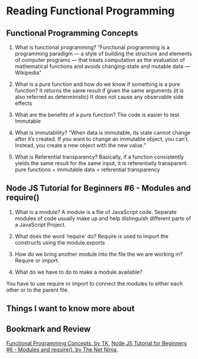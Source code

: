 # Reading Functional Programming

## Functional Programming Concepts

1. What is functional programming?
“Functional programming is a programming paradigm — a style of building the structure and elements of computer programs — that treats computation as the evaluation of mathematical functions and avoids changing-state and mutable data — Wikipedia"

2. What is a pure function and how do we know if something is a pure function?
It returns the same result if given the same arguments (it is also referred as deterministic)
It does not cause any observable side effects

3. What are the benefits of a pure function?
The code is easier to test.
Immutable

4. What is immutability?
“When data is immutable, its state cannot change after it’s created. If you want to change an immutable object, you can’t. Instead, you create a new object with the new value.”

5. What is Referential transparency?
Basically, if a function consistently yields the same result for the same input, it is referentially transparent.
pure functions + immutable data = referential transparency

## Node JS Tutorial for Beginners #6 - Modules and require()

1. What is a module?
A module is a file of JavaScript code. Separate modules of code usually make up and help distinguish different parts of a JavaScript Project.

2. What does the word ‘require’ do?
Require is used to import the constructs using the module.exports

3. How do we bring another module into the file the we are working in?
Require or import.

4. What do we have to do to make a module available?

You have to use require or import to connect the modules to either each other or to the parent file.

## Things I want to know more about

## Bookmark and Review

[Functional Programming Concepts. by TK](https://medium.com/the-renaissance-developer/concepts-of-functional-programming-in-javascript-6bc84220d2aa),
[Node JS Tutorial for Beginners #6 - Modules and require(). by The Net Ninja](https://www.youtube.com/watch?v=xHLd36QoS4k),
